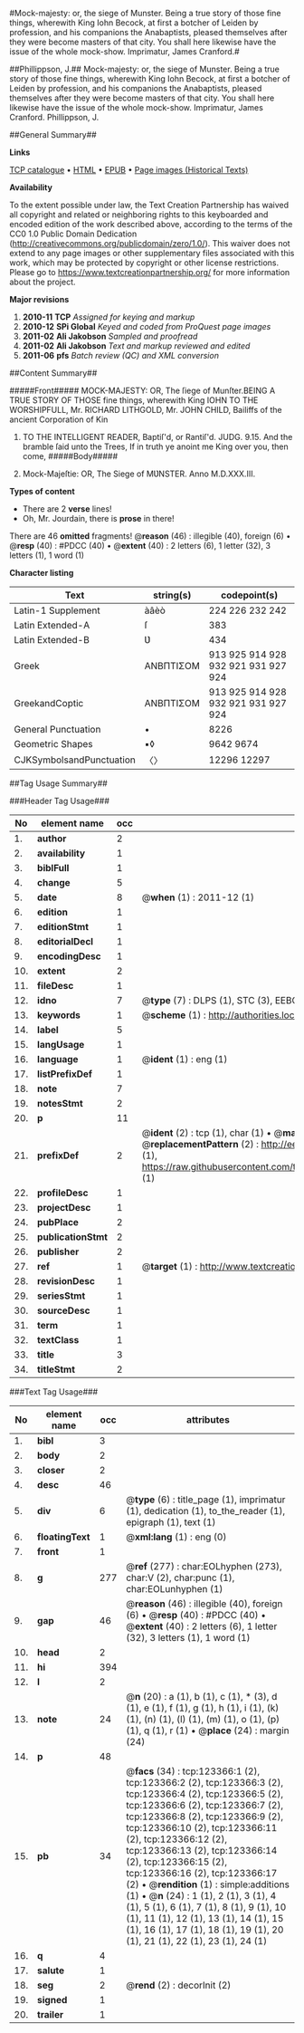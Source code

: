 #Mock-majesty: or, the siege of Munster. Being a true story of those fine things, wherewith King Iohn Becock, at first a botcher of Leiden by profession, and his companions the Anabaptists, pleased themselves after they were become masters of that city. You shall here likewise have the issue of the whole mock-show. Imprimatur, James Cranford.#

##Phillippson, J.##
Mock-majesty: or, the siege of Munster. Being a true story of those fine things, wherewith King Iohn Becock, at first a botcher of Leiden by profession, and his companions the Anabaptists, pleased themselves after they were become masters of that city. You shall here likewise have the issue of the whole mock-show. Imprimatur, James Cranford.
Phillippson, J.

##General Summary##

**Links**

[TCP catalogue](http://www.ota.ox.ac.uk/tcp/)  • 
[HTML](http://tei.it.ox.ac.uk/tcp/Texts-HTML/free/A90/A90669.html)  • 
[EPUB](http://tei.it.ox.ac.uk/tcp/Texts-EPUB/free/A90/A90669.epub) • 
[Page images (Historical Texts)](https://historicaltexts.jisc.ac.uk/eebo-99870968e)

**Availability**

To the extent possible under law, the Text Creation Partnership has waived all copyright and related or neighboring rights to this keyboarded and encoded edition of the work described above, according to the terms of the CC0 1.0 Public Domain Dedication (http://creativecommons.org/publicdomain/zero/1.0/). This waiver does not extend to any page images or other supplementary files associated with this work, which may be protected by copyright or other license restrictions. Please go to https://www.textcreationpartnership.org/ for more information about the project.

**Major revisions**

1. __2010-11__ __TCP__ *Assigned for keying and markup*
1. __2010-12__ __SPi Global__ *Keyed and coded from ProQuest page images*
1. __2011-02__ __Ali Jakobson__ *Sampled and proofread*
1. __2011-02__ __Ali Jakobson__ *Text and markup reviewed and edited*
1. __2011-06__ __pfs__ *Batch review (QC) and XML conversion*

##Content Summary##

#####Front#####
MOCK-MAJESTY: OR, The ſiege of Munſter.BEING A TRUE STORY OF THOSE fine things, wherewith King IOHN TO THE WORSHIPFULL, Mr. RICHARD LITHGOLD, Mr. JOHN CHILD, Bailiffs of the ancient Corporation of Kin
1. TO THE INTELLIGENT READER, Baptiſ'd, or Rantiſ'd.
JUDG. 9.15. And the bramble ſaid unto the Trees, If in truth ye anoint me King over you, then come, 
#####Body#####

1. Mock-Majeſtie: OR, The Siege of MƲNSTER. Anno M.D.XXX.III.

**Types of content**

  * There are 2 **verse** lines!
  * Oh, Mr. Jourdain, there is **prose** in there!

There are 46 **omitted** fragments! 
 @__reason__ (46) : illegible (40), foreign (6)  •  @__resp__ (40) : #PDCC (40)  •  @__extent__ (40) : 2 letters (6), 1 letter (32), 3 letters (1), 1 word (1)

**Character listing**


|Text|string(s)|codepoint(s)|
|---|---|---|
|Latin-1 Supplement|àâèò|224 226 232 242|
|Latin Extended-A|ſ|383|
|Latin Extended-B|Ʋ|434|
|Greek|ΑΝΒΠΤΙΣΟΜ|913 925 914 928 932 921 931 927 924|
|GreekandCoptic|ΑΝΒΠΤΙΣΟΜ|913 925 914 928 932 921 931 927 924|
|General Punctuation|•|8226|
|Geometric Shapes|▪◊|9642 9674|
|CJKSymbolsandPunctuation|〈〉|12296 12297|

##Tag Usage Summary##

###Header Tag Usage###

|No|element name|occ|attributes|
|---|---|---|---|
|1.|__author__|2||
|2.|__availability__|1||
|3.|__biblFull__|1||
|4.|__change__|5||
|5.|__date__|8| @__when__ (1) : 2011-12 (1)|
|6.|__edition__|1||
|7.|__editionStmt__|1||
|8.|__editorialDecl__|1||
|9.|__encodingDesc__|1||
|10.|__extent__|2||
|11.|__fileDesc__|1||
|12.|__idno__|7| @__type__ (7) : DLPS (1), STC (3), EEBO-CITATION (1), PROQUEST (1), VID (1)|
|13.|__keywords__|1| @__scheme__ (1) : http://authorities.loc.gov/ (1)|
|14.|__label__|5||
|15.|__langUsage__|1||
|16.|__language__|1| @__ident__ (1) : eng (1)|
|17.|__listPrefixDef__|1||
|18.|__note__|7||
|19.|__notesStmt__|2||
|20.|__p__|11||
|21.|__prefixDef__|2| @__ident__ (2) : tcp (1), char (1)  •  @__matchPattern__ (2) : ([0-9\-]+):([0-9IVX]+) (1), (.+) (1)  •  @__replacementPattern__ (2) : http://eebo.chadwyck.com/downloadtiff?vid=$1&page=$2 (1), https://raw.githubusercontent.com/textcreationpartnership/Texts/master/tcpchars.xml#$1 (1)|
|22.|__profileDesc__|1||
|23.|__projectDesc__|1||
|24.|__pubPlace__|2||
|25.|__publicationStmt__|2||
|26.|__publisher__|2||
|27.|__ref__|1| @__target__ (1) : http://www.textcreationpartnership.org/docs/. (1)|
|28.|__revisionDesc__|1||
|29.|__seriesStmt__|1||
|30.|__sourceDesc__|1||
|31.|__term__|1||
|32.|__textClass__|1||
|33.|__title__|3||
|34.|__titleStmt__|2||


###Text Tag Usage###

|No|element name|occ|attributes|
|---|---|---|---|
|1.|__bibl__|3||
|2.|__body__|2||
|3.|__closer__|2||
|4.|__desc__|46||
|5.|__div__|6| @__type__ (6) : title_page (1), imprimatur (1), dedication (1), to_the_reader (1), epigraph (1), text (1)|
|6.|__floatingText__|1| @__xml:lang__ (1) : eng (0)|
|7.|__front__|1||
|8.|__g__|277| @__ref__ (277) : char:EOLhyphen (273), char:V (2), char:punc (1), char:EOLunhyphen (1)|
|9.|__gap__|46| @__reason__ (46) : illegible (40), foreign (6)  •  @__resp__ (40) : #PDCC (40)  •  @__extent__ (40) : 2 letters (6), 1 letter (32), 3 letters (1), 1 word (1)|
|10.|__head__|2||
|11.|__hi__|394||
|12.|__l__|2||
|13.|__note__|24| @__n__ (20) : a (1), b (1), c (1), * (3), d (1), e (1), f (1), g (1), h (1), i (1), (k) (1), (n) (1), (l) (1), (m) (1), o (1), (p) (1), q (1), r (1)  •  @__place__ (24) : margin (24)|
|14.|__p__|48||
|15.|__pb__|34| @__facs__ (34) : tcp:123366:1 (2), tcp:123366:2 (2), tcp:123366:3 (2), tcp:123366:4 (2), tcp:123366:5 (2), tcp:123366:6 (2), tcp:123366:7 (2), tcp:123366:8 (2), tcp:123366:9 (2), tcp:123366:10 (2), tcp:123366:11 (2), tcp:123366:12 (2), tcp:123366:13 (2), tcp:123366:14 (2), tcp:123366:15 (2), tcp:123366:16 (2), tcp:123366:17 (2)  •  @__rendition__ (1) : simple:additions (1)  •  @__n__ (24) : 1 (1), 2 (1), 3 (1), 4 (1), 5 (1), 6 (1), 7 (1), 8 (1), 9 (1), 10 (1), 11 (1), 12 (1), 13 (1), 14 (1), 15 (1), 16 (1), 17 (1), 18 (1), 19 (1), 20 (1), 21 (1), 22 (1), 23 (1), 24 (1)|
|16.|__q__|4||
|17.|__salute__|1||
|18.|__seg__|2| @__rend__ (2) : decorInit (2)|
|19.|__signed__|1||
|20.|__trailer__|1||
